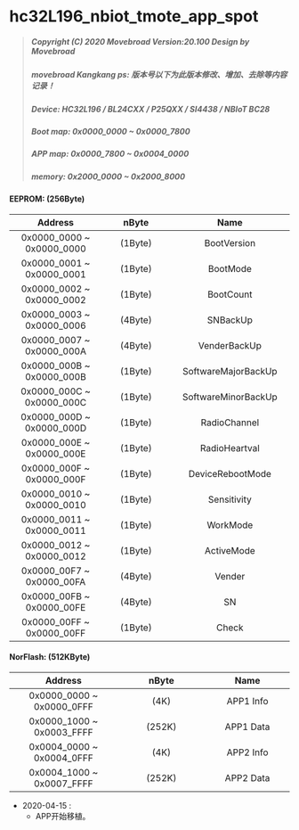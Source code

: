 # hc32L196_nbiot_tmote_app_spot
> ##### Copyright (C) 2020 Movebroad Version:20.100 Design by Movebroad
> ##### movebroad Kangkang ps: 版本号以下为此版本修改、增加、去除等内容记录！
> ##### Device: HC32L196 / BL24CXX / P25QXX / SI4438 / NBIoT BC28
> ##### Boot map: 0x0000_0000 ~ 0x0000_7800
> ##### APP map: 0x0000_7800 ~ 0x0004_0000
> ##### memory: 0x2000_0000 ~ 0x2000_8000

<style>
table th:first-of-type {
	width: 320px;
}
table th:nth-of-type(2) {
	width: 320px;
}
table th:nth-of-type(3) {
	width: 320px;
}
</style>

#### EEPROM: (256Byte)

Address | nByte |  Name
:-: | :-: | :-: 
0x0000_0000 ~ 0x0000_0000 | (1Byte) | BootVersion
0x0000_0001 ~ 0x0000_0001 | (1Byte) | BootMode
0x0000_0002 ~ 0x0000_0002 | (1Byte) | BootCount
0x0000_0003 ~ 0x0000_0006 | (4Byte) | SNBackUp
0x0000_0007 ~ 0x0000_000A | (4Byte) | VenderBackUp
0x0000_000B ~ 0x0000_000B | (1Byte) | SoftwareMajorBackUp
0x0000_000C ~ 0x0000_000C | (1Byte) | SoftwareMinorBackUp
0x0000_000D ~ 0x0000_000D | (1Byte) | RadioChannel
0x0000_000E ~ 0x0000_000E | (1Byte) | RadioHeartval
0x0000_000F ~ 0x0000_000F | (1Byte) | DeviceRebootMode
0x0000_0010 ~ 0x0000_0010 | (1Byte) | Sensitivity
0x0000_0011 ~ 0x0000_0011 | (1Byte) | WorkMode
0x0000_0012 ~ 0x0000_0012 | (1Byte) | ActiveMode
0x0000_00F7 ~ 0x0000_00FA | (4Byte) | Vender
0x0000_00FB ~ 0x0000_00FE | (4Byte) | SN
0x0000_00FF ~ 0x0000_00FF | (1Byte) | Check

#### NorFlash: (512KByte)

Address | nByte |  Name
:-: | :-: | :-: 
0x0000_0000 ~ 0x0000_0FFF | (4K)   | APP1 Info
0x0000_1000 ~ 0x0003_FFFF | (252K) | APP1 Data
0x0004_0000 ~ 0x0004_0FFF | (4K)   | APP2 Info
0x0004_1000 ~ 0x0007_FFFF | (252K) | APP2 Data

* 2020-04-15 :
	* APP开始移植。